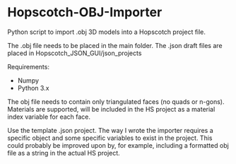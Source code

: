 # Hopscotch-OBJ-Importer
Python script to import .obj 3D models into a Hopscotch project file.

The .obj file needs to be placed in the main folder. The .json draft files are placed in Hopscotch_JSON_GUI/json_projects

Requirements:
* Numpy
* Python 3.x

The obj file needs to contain only triangulated faces (no quads or n-gons). Materials are supported, will be included in the HS project as a material index variable for each face.

Use the template .json project. The way I wrote the importer requires a specific object and some specific variables to exist in the project.
This could probably be improved upon by, for example, including a formatted obj file as a string in the actual HS project. 
